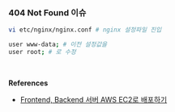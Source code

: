 
### 404 Not Found 이슈

```bash
vi etc/nginx/nginx.conf # nginx 설정파일 진입

user www-data; # 이전 설정값을
user root; # 로 수정
```

<br>

**References**
- [Frontend, Backend 서버 AWS EC2로 배포하기](https://wolfy.tistory.com/299)